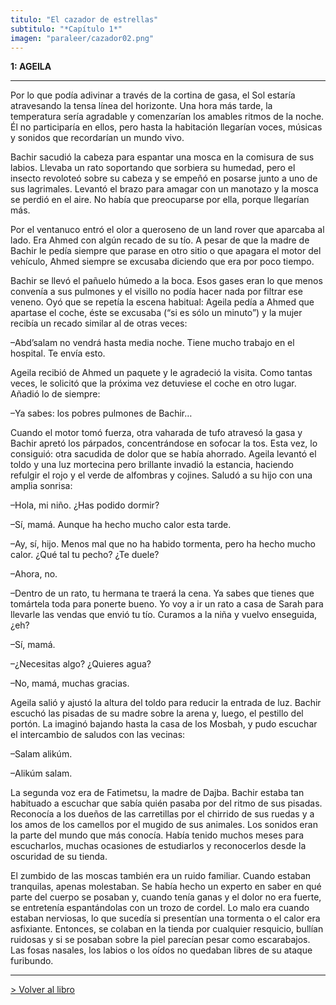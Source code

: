 ```yaml
---
titulo: "El cazador de estrellas"
subtitulo: "*Capítulo 1*"
imagen: "paraleer/cazador02.png"
---
```

 **1: AGEILA**

* * *

Por lo que podía adivinar a través de la cortina de gasa, el Sol estaría
atravesando la tensa línea del horizonte. Una hora más tarde, la temperatura
sería agradable y comenzarían los amables ritmos de la noche. Él no
participaría en ellos, pero hasta la habitación llegarían voces, músicas y
sonidos que recordarían un mundo vivo.

Bachir sacudió la cabeza para espantar una mosca en la comisura de sus
labios. Llevaba un rato soportando que sorbiera su humedad, pero el insecto
revoloteó sobre su cabeza y se empeñó en posarse junto a uno de sus
lagrimales. Levantó el brazo para amagar con un manotazo y la mosca se perdió
en el aire. No había que preocuparse por ella, porque llegarían más.

Por el ventanuco entró el olor a queroseno de un land rover que aparcaba al
lado. Era Ahmed con algún recado de su tío. A pesar de que la madre de Bachir
le pedía siempre que parase en otro sitio o que apagara el motor del
vehículo, Ahmed siempre se excusaba diciendo que era por poco tiempo.

Bachir se llevó el pañuelo húmedo a la boca. Esos gases eran lo que menos
convenía a sus pulmones y el visillo no podía hacer nada por filtrar ese
veneno. Oyó que se repetía la escena habitual: Ageila pedía a Ahmed que
apartase el coche, éste se excusaba (“si es sólo un minuto”) y la mujer
recibía un recado similar al de otras veces:

–Abd’salam no vendrá hasta media noche. Tiene mucho trabajo en el hospital.
Te envía esto.

Ageila recibió de Ahmed un paquete y le agradeció la visita. Como tantas
veces, le solicitó que la próxima vez detuviese el coche en otro lugar.
Añadió lo de siempre:

–Ya sabes: los pobres pulmones de Bachir…

Cuando el motor tomó fuerza, otra vaharada de tufo atravesó la gasa y Bachir
apretó los párpados, concentrándose en sofocar la tos. Esta vez, lo
consiguió: otra sacudida de dolor que se había ahorrado. Ageila levantó el
toldo y una luz mortecina pero brillante invadió la estancia, haciendo
refulgir el rojo y el verde de alfombras y cojines. Saludó a su hijo con una
amplia sonrisa:

–Hola, mi niño. ¿Has podido dormir?

–Sí, mamá. Aunque ha hecho mucho calor esta tarde.

–Ay, sí, hijo. Menos mal que no ha habido tormenta, pero ha hecho mucho
calor. ¿Qué tal tu pecho? ¿Te duele?

–Ahora, no.

–Dentro de un rato, tu hermana te traerá la cena. Ya sabes que tienes que
tomártela toda para ponerte bueno. Yo voy a ir un rato a casa de Sarah para
llevarle las vendas que envió tu tío. Curamos a la niña y vuelvo enseguida,
¿eh?

–Sí, mamá.

–¿Necesitas algo? ¿Quieres agua?

–No, mamá, muchas gracias.

Ageila salió y ajustó la altura del toldo para reducir la entrada de luz.
Bachir escuchó las pisadas de su madre sobre la arena y, luego, el pestillo
del portón. La imaginó bajando hasta la casa de los Mosbah, y pudo escuchar
el intercambio de saludos con las vecinas:

–Salam alikúm.

–Alikúm salam.

La segunda voz era de Fatimetsu, la madre de Dajba. Bachir estaba tan
habituado a escuchar que sabía quién pasaba por del ritmo de sus pisadas.
Reconocía a los dueños de las carretillas por el chirrido de sus ruedas y a
los amos de los camellos por el mugido de sus animales. Los sonidos eran la
parte del mundo que más conocía. Había tenido muchos meses para escucharlos,
muchas ocasiones de estudiarlos y reconocerlos desde la oscuridad de su
tienda.

El zumbido de las moscas también era un ruido familiar. Cuando estaban
tranquilas, apenas molestaban. Se había hecho un experto en saber en qué
parte del cuerpo se posaban y, cuando tenía ganas y el dolor no era fuerte,
se entretenía espantándolas con un trozo de cordel. Lo malo era cuando
estaban nerviosas, lo que sucedía si presentían una tormenta o el calor era
asfixiante. Entonces, se colaban en la tienda por cualquier resquicio,
bullían ruidosas y si se posaban sobre la piel parecían pesar como
escarabajos. Las fosas nasales, los labios o los oídos no quedaban libres de
su ataque furibundo.

* * *

[> Volver al libro](/ver/mislibros/cazador)

